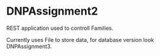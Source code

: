 # DNPAssignment2

REST application used to controll Families. 

Currently uses File to store data, for database version look DNPAssignment3.

